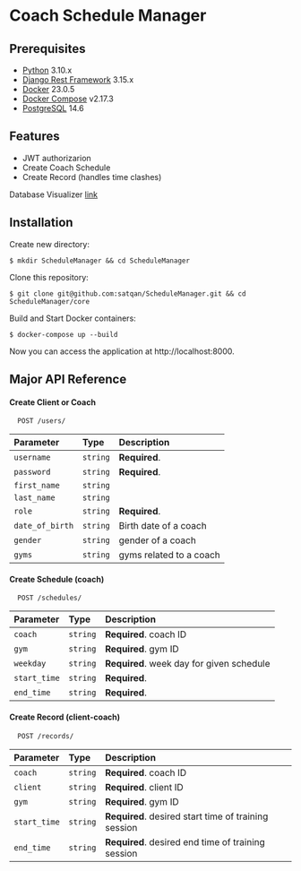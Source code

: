 # Coach Schedule Manager


## Prerequisites

- [Python](https://www.python.org/) 3.10.x
- [Django Rest Framework](http://www.django-rest-framework.org/) 3.15.x
- [Docker](https://docs.docker.com) 23.0.5
- [Docker Compose](https://docs.docker.com/compose/) v2.17.3
- [PostgreSQL](https://www.postgresql.org) 14.6


## Features

- JWT authorizarion
- Create Coach Schedule
- Create Record (handles time clashes)

Database Visualizer [link](https://gh.atlasgo.cloud/explore/0b60aa15
)

## Installation

Create new directory:

```shell
$ mkdir ScheduleManager && cd ScheduleManager
```

Clone this repository:

```shell
$ git clone git@github.com:satqan/ScheduleManager.git && cd ScheduleManager/core
```

Build and Start Docker containers:

```shell
$ docker-compose up --build
```

Now you can access the application at http://localhost:8000.




    
## Major API Reference

#### Create Client or Coach

```http
  POST /users/
```

| Parameter | Type     | Description                |
| :-------- | :------- | :------------------------- |
| `username` | `string` | **Required**.  |
| `password` | `string` | **Required**. |
| `first_name` | `string` ||
| `last_name` | `string` |  |
| `role` | `string` | **Required**. |
| `date_of_birth` | `string` | Birth date of a coach |
| `gender` | `string` | gender of a coach |
| `gyms` | `string` | gyms related to a coach |


#### Create Schedule (coach)

```http
  POST /schedules/
```

| Parameter    | Type     | Description                               |
|:-------------|:---------|:------------------------------------------|
| `coach`      | `string` | **Required**. coach ID                    |
| `gym`        | `string` | **Required**. gym ID                      |
| `weekday`    | `string` | **Required**. week day for given schedule |
| `start_time` | `string` | **Required**.                             |
| `end_time`   | `string` | **Required**.                             |


#### Create Record (client-coach)

```http
  POST /records/
```

| Parameter | Type     | Description                       |
| :-------- | :------- | :-------------------------------- |
| `coach`      | `string` | **Required**. coach ID|
| `client`      | `string` | **Required**. client ID  |
| `gym`      | `string` | **Required**. gym ID |
| `start_time`      | `string` | **Required**. desired start time of training session |
| `end_time`      | `string` | **Required**. desired end time of training session|


